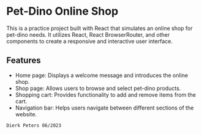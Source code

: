 # Pet-Dino Online Shop

This is a practice project built with React that simulates an online shop for pet-dino needs. It utilizes React, React BrowserRouter, and other components to create a responsive and interactive user interface.

## Features

- Home page: Displays a welcome message and introduces the online shop.
- Shop page: Allows users to browse and select pet-dino products.
- Shopping cart: Provides functionality to add and remove items from the cart.
- Navigation bar: Helps users navigate between different sections of the website.

```
Dierk Peters 06/2023
```
